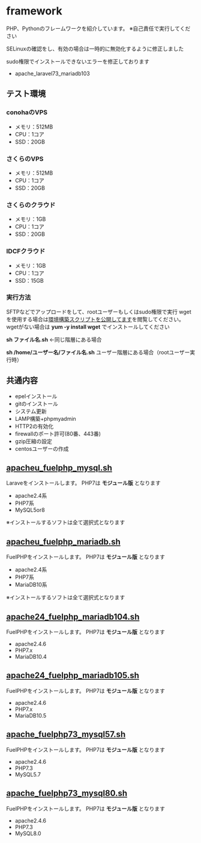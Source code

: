 # framework
PHP、Pythonのフレームワークを紹介しています。
※自己責任で実行してください

SELinuxの確認をし、有効の場合は一時的に無効化するように修正しました

sudo権限でインストールできないエラーを修正しております

- apache_laravel73_mariadb103

## テスト環境
### conohaのVPS
* メモリ：512MB
* CPU：1コア
* SSD：20GB

### さくらのVPS
* メモリ：512MB
* CPU：1コア
* SSD：20GB

### さくらのクラウド
* メモリ：1GB
* CPU：1コア
* SSD：20GB

### IDCFクラウド
* メモリ：1GB
* CPU：1コア
* SSD：15GB

### 実行方法
SFTPなどでアップロードをして、rootユーザーもしくはsudo権限で実行
wgetを使用する場合は[環境構築スクリプトを公開してます](https://www.logw.jp/cloudserver/8886.html)を閲覧してください。
wgetがない場合は **yum -y install wget** でインストールしてください

**sh ファイル名.sh** ←同じ階層にある場合

**sh /home/ユーザー名/ファイル名.sh** ユーザー階層にある場合（rootユーザー実行時）

## 共通内容
* epelインストール
* gitのインストール
* システム更新
* LAMP構築+phpmyadmin
* HTTP2の有効化
* firewallのポート許可(80番、443番)
* gzip圧縮の設定
* centosユーザーの作成


## [apacheu_fuelphp_mysql.sh](https://github.com/site-lab/framework/blob/master/apacheu_fuelphp_mysql.sh)
Laraveをインストールします。
PHP7は **モジュール版** となります
* apache2.4系
* PHP7系
* MySQL5or8

※インストールするソフトは全て選択式となります


## [apacheu_fuelphp_mariadb.sh](https://github.com/site-lab/framework/blob/master/apache_fuelphp_mariadb.sh)
FuelPHPをインストールします。
PHP7は **モジュール版** となります
* apache2.4系
* PHP7系
* MariaDB10系

※インストールするソフトは全て選択式となります



## [apache24_fuelphp_mariadb104.sh](https://github.com/site-lab/framework/blob/master/apache24_fuelphp73_mariadb104.sh)
FuelPHPをインストールします。
PHP7は **モジュール版** となります
* apache2.4.6
* PHP7.x
* MariaDB10.4

## [apache24_fuelphp_mariadb105.sh](https://github.com/site-lab/framework/blob/master/apache24_fuelphp73_mariadb105.sh)
FuelPHPをインストールします。
PHP7は **モジュール版** となります
* apache2.4.6
* PHP7.x
* MariaDB10.5


## [apache_fuelphp73_mysql57.sh](https://github.com/site-lab/framework/blob/master/apache_fuelphp73_mysql57.sh)
FuelPHPをインストールします。
PHP7は **モジュール版** となります
* apache2.4.6
* PHP7.3
* MySQL5.7

## [apache_fuelphp73_mysql80.sh](https://github.com/site-lab/framework/blob/master/apache_fuelphp73_mysql80.sh)
FuelPHPをインストールします。
PHP7は **モジュール版** となります
* apache2.4.6
* PHP7.3
* MySQL8.0
